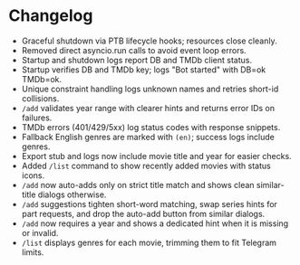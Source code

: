 # Changelog

- Graceful shutdown via PTB lifecycle hooks; resources close cleanly.
- Removed direct asyncio.run calls to avoid event loop errors.
- Startup and shutdown logs report DB and TMDb client status.
- Startup verifies DB and TMDb key; logs "Bot started" with DB=ok TMDb=ok.
- Unique constraint handling logs unknown names and retries short-id collisions.
- `/add` validates year range with clearer hints and returns error IDs on failures.
- TMDb errors (401/429/5xx) log status codes with response snippets.
- Fallback English genres are marked with `(en)`; success logs include genres.
- Export stub and logs now include movie title and year for easier checks.
- Added `/list` command to show recently added movies with status icons.
- `/add` now auto-adds only on strict title match and shows clean similar-title dialogs otherwise.
- `/add` suggestions tighten short-word matching, swap series hints for part requests, and drop the auto-add button from similar dialogs.
- `/add` now requires a year and shows a dedicated hint when it is missing or invalid.
- `/list` displays genres for each movie, trimming them to fit Telegram limits.
